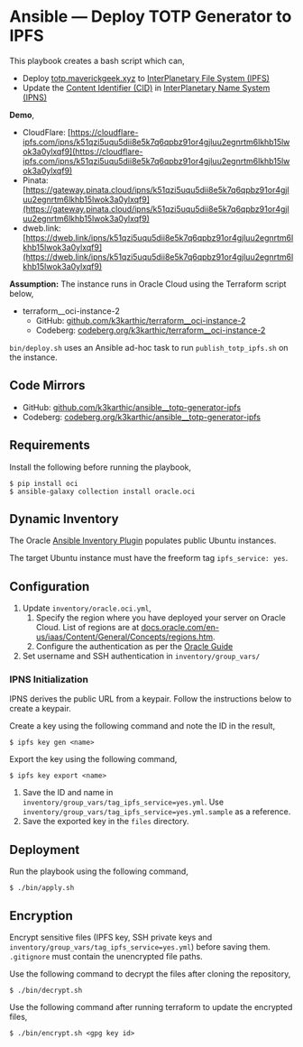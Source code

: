 # Ansible — Deploy TOTP Generator to IPFS

This playbook creates a bash script which can,
* Deploy [totp.maverickgeek.xyz](https://totp.maverickgeek.xyz/) to [InterPlanetary File System (IPFS)](https://ipfs.io/)
* Update the [Content Identifier (CID)](https://docs.ipfs.io/concepts/content-addressing/) in [InterPlanetary Name System (IPNS)](https://docs.ipfs.io/concepts/ipns/)

**Demo**,
* CloudFlare: [https://cloudflare-ipfs.com/ipns/k51qzi5uqu5dii8e5k7q6qpbz91or4gjluu2egnrtm6lkhb15lwok3a0ylxqf9](https://cloudflare-ipfs.com/ipns/k51qzi5uqu5dii8e5k7q6qpbz91or4gjluu2egnrtm6lkhb15lwok3a0ylxqf9)
* Pinata: [https://gateway.pinata.cloud/ipns/k51qzi5uqu5dii8e5k7q6qpbz91or4gjluu2egnrtm6lkhb15lwok3a0ylxqf9](https://gateway.pinata.cloud/ipns/k51qzi5uqu5dii8e5k7q6qpbz91or4gjluu2egnrtm6lkhb15lwok3a0ylxqf9)
* dweb.link: [https://dweb.link/ipns/k51qzi5uqu5dii8e5k7q6qpbz91or4gjluu2egnrtm6lkhb15lwok3a0ylxqf9](https://dweb.link/ipns/k51qzi5uqu5dii8e5k7q6qpbz91or4gjluu2egnrtm6lkhb15lwok3a0ylxqf9)

**Assumption:** The instance runs in Oracle Cloud using the Terraform script below,
* terraform__oci-instance-2
    * GitHub: [github.com/k3karthic/terraform__oci-instance-2](https://github.com/k3karthic/terraform__oci-instance-2)
    * Codeberg: [codeberg.org/k3karthic/terraform__oci-instance-2](https://codeberg.org/k3karthic/terraform__oci-instance-2)

`bin/deploy.sh` uses an Ansible ad-hoc task to run `publish_totp_ipfs.sh` on the instance.

## Code Mirrors

* GitHub: [github.com/k3karthic/ansible__totp-generator-ipfs](https://github.com/k3karthic/ansible__totp-generator-ipfs)
* Codeberg: [codeberg.org/k3karthic/ansible__totp-generator-ipfs](https://codeberg.org/k3karthic/ansible__totp-generator-ipfs)

## Requirements

Install the following before running the playbook,
```
$ pip install oci
$ ansible-galaxy collection install oracle.oci
```

## Dynamic Inventory

The Oracle [Ansible Inventory Plugin](https://docs.oracle.com/en-us/iaas/Content/API/SDKDocs/ansibleinventoryintro.htm) populates public Ubuntu instances.

The target Ubuntu instance must have the freeform tag `ipfs_service: yes`.

## Configuration

1. Update `inventory/oracle.oci.yml`,
    1. Specify the region where you have deployed your server on Oracle Cloud. List of regions are at [docs.oracle.com/en-us/iaas/Content/General/Concepts/regions.htm](https://docs.oracle.com/en-us/iaas/Content/General/Concepts/regions.htm).
    1. Configure the authentication as per the [Oracle Guide](https://docs.oracle.com/en-us/iaas/Content/API/Concepts/sdkconfig.htm#SDK_and_CLI_Configuration_File)
1. Set username and SSH authentication in `inventory/group_vars/`

### IPNS Initialization

IPNS derives the public URL from a keypair. Follow the instructions below to create a keypair.

Create a key using the following command and note the ID in the result,
```
$ ipfs key gen <name>
```

Export the key using the following command,
```
$ ipfs key export <name>
```

1. Save the ID and name in `inventory/group_vars/tag_ipfs_service=yes.yml`. Use `inventory/group_vars/tag_ipfs_service=yes.yml.sample` as a reference.
1. Save the exported key in the `files` directory.

## Deployment

Run the playbook using the following command,
```
$ ./bin/apply.sh
```

## Encryption

Encrypt sensitive files (IPFS key, SSH private keys and `inventory/group_vars/tag_ipfs_service=yes.yml`) before saving them. `.gitignore` must contain the unencrypted file paths.

Use the following command to decrypt the files after cloning the repository,

```
$ ./bin/decrypt.sh
```

Use the following command after running terraform to update the encrypted files,

```
$ ./bin/encrypt.sh <gpg key id>
```

